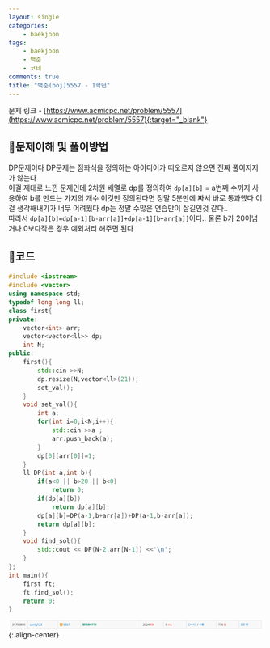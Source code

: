 ```yaml
---
layout: single
categories:
    - baekjoon
tags:
    - baekjoon
    - 백준
    - 코테
comments: true
title: "백준(boj)5557 - 1학년"
---
```



문제 링크 - [https://www.acmicpc.net/problem/5557](https://www.acmicpc.net/problem/5557){:target="_blank"}

## 👀문제이해 및 풀이방법
DP문제이다 DP문제는 점화식을 정의하는 아이디어가 떠오르지 않으면 진짜 풀어지지가 않는다<br>
이걸 제대로 느낀 문제인데 2차원 배열로 dp를 정의하여 `dp[a][b]` = a번째 수까지 사용하여 b를 만드는 가지의 개수 이것만 정의된다면 정말 5분만에 짜서 바로 통과했다 이걸 생각해내기가 너무 어려웠다 dp는 정말 수많은 연습만이 살길인것 같다..<br>
따라서 `dp[a][b]=dp[a-1][b-arr[a]]+dp[a-1][b+arr[a]]`이다.. 물론 b가 20이넘거나 0보다작은 경우 예외처리 해주면 된다<br>


## 📝코드
  
```cpp
#include <iostream>
#include <vector>
using namespace std;
typedef long long ll;
class first{
private:
    vector<int> arr;
    vector<vector<ll>> dp;
    int N;
public:
    first(){
        std::cin >>N;
        dp.resize(N,vector<ll>(21));
        set_val();
    }
    void set_val(){
        int a;
        for(int i=0;i<N;i++){
            std::cin >>a ;
            arr.push_back(a);
        }
        dp[0][arr[0]]=1;
    }
    ll DP(int a,int b){
        if(a<0 || b>20 || b<0)
            return 0;
        if(dp[a][b])
            return dp[a][b];
        dp[a][b]=DP(a-1,b+arr[a])+DP(a-1,b-arr[a]);
        return dp[a][b];
    }
    void find_sol(){
        std::cout << DP(N-2,arr[N-1]) <<'\n';
    }
};
int main(){
    first ft;
    ft.find_sol();
    return 0;
}
```

![image](/assets/images/baekjoon/5557_1.png){:.align-center}  <br>